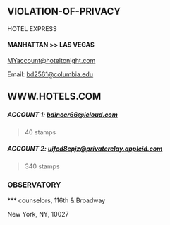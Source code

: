 ## VIOLATION-OF-PRIVACY
HOTEL EXPRESS

#### MANHATTAN >> LAS VEGAS
MYaccount@hoteltonight.com

Email: bd2561@columbia.edu


## WWW.HOTELS.COM

##### ACCOUNT 1: bdincer66@icloud.com
>  40 stamps

##### ACCOUNT 2: uifcd8epjz@privaterelay.appleid.com
> 340 stamps


### OBSERVATORY

*** counselors, 116th & Broadway

New York, NY, 10027
